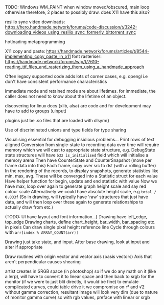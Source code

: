 <!-- SPDX-License-Identifier: zlib-acknowledgement -->

TODO: Windows WM_PAINT when window moved/obscured, main loop otherwise
therefore, 2 places to possibly draw. does X11 have this also?

resilio sync video downloads: https://hero.handmade.network/forums/code-discussion/t/3242-downloading_videos_using_resilio_sync_formerly_bittorrent_sync

hotloading
metaprogramming

X11 copy and paste: https://handmade.network/forums/articles/t/8544-implementing_copy_paste_in_x11
font rasteriser: https://handmade.network/forums/wip/t/7610-reading_ttf_files_and_rasterizing_them_using_a_handmade_approach 

Often legacy supported code adds lots of corner cases, e.g. opengl
i.e  don't have consistent performance characteristics

immediate mode and retained mode are about lifetimes. 
for immediate, the caller does not need to know about the lifetime of an object.

discovering for linux docs (xlib, alsa) are code and for 
development may have to add to groups (uinput) 

plugins just be .so files that are loaded with dlsym()

Use of discriminated unions and type fields for type sharing

Visualising essential for debugging insidious problems...
Print rows of text aligned
Conversion from single-state to recording data over time will require memory which we will cast to appropriate state structure, 
e.g. DebugState 
state structures will have `b32 is_initialised` field which will initialise a memory arena
Then have CounterState and CounterSnapshot (move per frame data into this)
Each frame, copy over src to dst (with a rolling buffer)
In the rendering of the records, to display snapshots, generate statistics like min, max, avg.
These will be converged into a Statistic struct for each value
Have helper function for begin, update and end statistic with value
Now we have max, loop over again to generate graph height scale and say red colour scale
Alternatively we could have absolute height scale, e.g `total / 0.033f`
(So in drawing, will typically have 'raw' structures that just have data, and will then
loop over these again to generate relationships to actually draw from etc.)

(TODO: UI have layout and font information...)
Drawing have left_edge, top_edge
Drawing charts, define chart_height, bar_width, bar_spacing etc. in pixels
Can draw single pixel height reference line
Cycle through colours with `arr[index % ARRAY_COUNT(arr)]`

Drawing just take state, and input.
After base drawing, look at input and alter if appropriate

Draw routines with origin vector and vector axis (basis vectors)
Axis that aren't perpendicular causes shearing

artist creates in SRGB space (in photoshop) 
so if we do any math on it (like a lerp), 
will have to convert it to linear space and then back to srgb for the monitor (if we were to just blit directly, it would be fine)
to emulate complicated curves, could table drive it
we compromise on r² and √2
without gamma correction, resultant image will look very dim (due to nature of monitor gamma curve) 
so with rgb values, preface with linear or srgb
